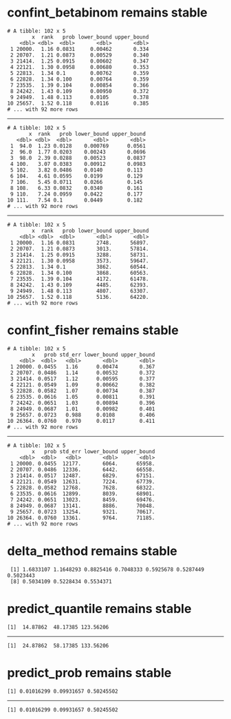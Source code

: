 # confint_betabinom remains stable

    # A tibble: 102 x 5
            x  rank   prob lower_bound upper_bound
        <dbl> <dbl>  <dbl>       <dbl>       <dbl>
     1 20000.  1.16 0.0831     0.00462       0.334
     2 20707.  1.21 0.0873     0.00529       0.340
     3 21414.  1.25 0.0915     0.00602       0.347
     4 22121.  1.30 0.0958     0.00680       0.353
     5 22813.  1.34 0.1        0.00762       0.359
     6 22828.  1.34 0.100      0.00764       0.359
     7 23535.  1.39 0.104      0.00854       0.366
     8 24242.  1.43 0.109      0.00950       0.372
     9 24949.  1.48 0.113      0.0105        0.378
    10 25657.  1.52 0.118      0.0116        0.385
    # ... with 92 more rows

---

    # A tibble: 102 x 5
           x  rank   prob lower_bound upper_bound
       <dbl> <dbl>  <dbl>       <dbl>       <dbl>
     1  94.0  1.23 0.0128    0.000769      0.0561
     2  96.0  1.77 0.0203    0.00243       0.0696
     3  98.0  2.39 0.0288    0.00523       0.0837
     4 100.   3.07 0.0383    0.00912       0.0983
     5 102.   3.82 0.0486    0.0140        0.113 
     6 104.   4.61 0.0595    0.0199        0.129 
     7 106.   5.45 0.0711    0.0266        0.145 
     8 108.   6.33 0.0832    0.0340        0.161 
     9 110.   7.24 0.0959    0.0422        0.177 
    10 111.   7.54 0.1       0.0449        0.182 
    # ... with 92 more rows

---

    # A tibble: 102 x 5
            x  rank   prob lower_bound upper_bound
        <dbl> <dbl>  <dbl>       <dbl>       <dbl>
     1 20000.  1.16 0.0831       2748.      56897.
     2 20707.  1.21 0.0873       3013.      57814.
     3 21414.  1.25 0.0915       3288.      58731.
     4 22121.  1.30 0.0958       3573.      59647.
     5 22813.  1.34 0.1          3862.      60544.
     6 22828.  1.34 0.100        3868.      60563.
     7 23535.  1.39 0.104        4172.      61478.
     8 24242.  1.43 0.109        4485.      62393.
     9 24949.  1.48 0.113        4807.      63307.
    10 25657.  1.52 0.118        5136.      64220.
    # ... with 92 more rows

# confint_fisher remains stable

    # A tibble: 102 x 5
            x   prob std_err lower_bound upper_bound
        <dbl>  <dbl>   <dbl>       <dbl>       <dbl>
     1 20000. 0.0455   1.16      0.00474       0.367
     2 20707. 0.0486   1.14      0.00532       0.372
     3 21414. 0.0517   1.12      0.00595       0.377
     4 22121. 0.0549   1.09      0.00662       0.382
     5 22828. 0.0582   1.07      0.00734       0.387
     6 23535. 0.0616   1.05      0.00811       0.391
     7 24242. 0.0651   1.03      0.00894       0.396
     8 24949. 0.0687   1.01      0.00982       0.401
     9 25657. 0.0723   0.988     0.0108        0.406
    10 26364. 0.0760   0.970     0.0117        0.411
    # ... with 92 more rows

---

    # A tibble: 102 x 5
            x   prob std_err lower_bound upper_bound
        <dbl>  <dbl>   <dbl>       <dbl>       <dbl>
     1 20000. 0.0455  12177.       6064.      65958.
     2 20707. 0.0486  12336.       6442.      66558.
     3 21414. 0.0517  12487.       6829.      67151.
     4 22121. 0.0549  12631.       7224.      67739.
     5 22828. 0.0582  12768.       7628.      68322.
     6 23535. 0.0616  12899.       8039.      68901.
     7 24242. 0.0651  13023.       8459.      69476.
     8 24949. 0.0687  13141.       8886.      70048.
     9 25657. 0.0723  13254.       9321.      70617.
    10 26364. 0.0760  13361.       9764.      71185.
    # ... with 92 more rows

# delta_method remains stable

     [1] 1.6833107 1.1648293 0.8825416 0.7048333 0.5925678 0.5287449 0.5023443
     [8] 0.5034109 0.5228434 0.5534371

# predict_quantile remains stable

    [1]  14.87862  48.17385 123.56206

---

    [1]  24.87862  58.17385 133.56206

# predict_prob remains stable

    [1] 0.01016299 0.09931657 0.50245502

---

    [1] 0.01016299 0.09931657 0.50245502

